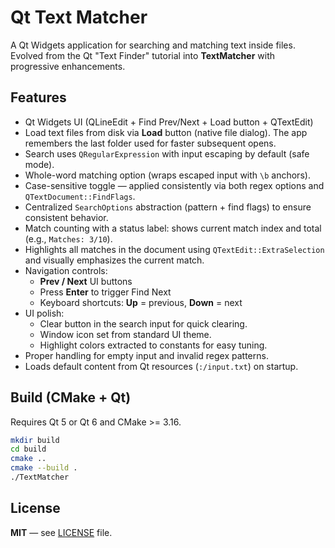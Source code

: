 # Qt Text Matcher

A Qt Widgets application for searching and matching text inside files.
Evolved from the Qt "Text Finder" tutorial into **TextMatcher** with progressive enhancements.

## Features
- Qt Widgets UI (QLineEdit + Find Prev/Next + Load button + QTextEdit)
- Load text files from disk via **Load** button (native file dialog). The app
  remembers the last folder used for faster subsequent opens.
- Search uses `QRegularExpression` with input escaping by default (safe mode).
- Whole-word matching option (wraps escaped input with `\b` anchors).
- Case-sensitive toggle — applied consistently via both regex options and `QTextDocument::FindFlags`.
- Centralized `SearchOptions` abstraction (pattern + find flags) to ensure consistent behavior.
- Match counting with a status label: shows current match index and total (e.g., `Matches: 3/10`).
- Highlights all matches in the document using `QTextEdit::ExtraSelection` and visually emphasizes the current match.
- Navigation controls:
  - **Prev / Next** UI buttons
  - Press **Enter** to trigger Find Next
  - Keyboard shortcuts: **Up** = previous, **Down** = next
- UI polish:
  - Clear button in the search input for quick clearing.
  - Window icon set from standard UI theme.
  - Highlight colors extracted to constants for easy tuning.
- Proper handling for empty input and invalid regex patterns.
- Loads default content from Qt resources (`:/input.txt`) on startup.

## Build (CMake + Qt)
Requires Qt 5 or Qt 6 and CMake >= 3.16.

```bash
mkdir build
cd build
cmake ..
cmake --build .
./TextMatcher
```

## License
**MIT** — see [LICENSE]((./LICENSE.txt)) file.